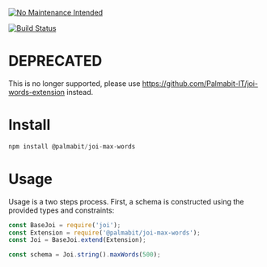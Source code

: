 
[![No Maintenance Intended](http://unmaintained.tech/badge.svg)](http://unmaintained.tech/)

[![Build Status](https://travis-ci.org/Palmabit-IT/joi-max-words.svg?branch=master)](https://travis-ci.org/Palmabit-IT/joi-max-words)

# DEPRECATED

This is no longer supported, please use https://github.com/Palmabit-IT/joi-words-extension instead.

# Install

```js
npm install @palmabit/joi-max-words
```

# Usage

Usage is a two steps process. First, a schema is constructed using the provided types and constraints:

```js
const BaseJoi = require('joi');
const Extension = require('@palmabit/joi-max-words');
const Joi = BaseJoi.extend(Extension);

const schema = Joi.string().maxWords(500);
```